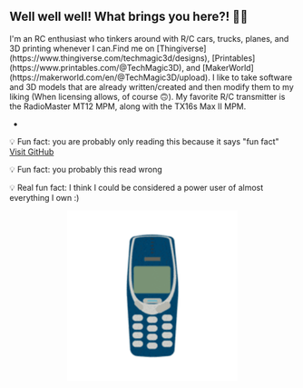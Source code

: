 ## Well well well! What brings you here?! 🙋‍♂️

<!--
**inventor7777/inventor7777** is a ✨ _special_ ✨ repository because its `README.md` (this file) appears on your GitHub profile.


-->I'm an RC enthusiast who tinkers around with R/C cars, trucks, planes, and 3D printing whenever I can.Find me on [Thingiverse](https://www.thingiverse.com/techmagic3d/designs), [Printables](https://www.printables.com/@TechMagic3D), and [MakerWorld](https://makerworld.com/en/@TechMagic3D/upload). I like to take software and 3D models that are already written/created and then modify them to my liking (When licensing allows, of course 🙃). My favorite R/C transmitter is the RadioMaster MT12 MPM, along with the TX16s Max II MPM. 

*

💡 Fun fact: you are probably only reading this because it says "fun fact" [Visit GitHub](https://github.com)

💡 Fun fact: you probably this read wrong

💡 Real fun fact: I think I could be considered a power user of almost everything I own :)

<div align="center">
  <img src="https://github.com/inventor7777/inventor7777/blob/dd0f074ea49bf7fea97dad45abd9ed3d76ceab2c/nokia.gif" alt="Demo" width="300">
</div>
